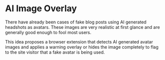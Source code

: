 # AI Image Overlay

There have already been cases of fake blog posts using AI generated headshots as avatars. These images are very realistic at first glance and are generally good enough to fool most users.

This idea proposes a browser extension that detects AI generated avatar images and applies a warning overlay or hides the image completely to flag to the site visitor that a fake avatar is being used.